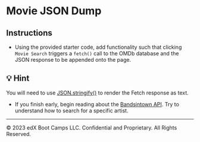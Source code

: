 # Movie JSON Dump

## Instructions

* Using the provided starter code, add functionality such that clicking `Movie Search` triggers a `fetch()` call to the OMDb database and the JSON response to be appended onto the page.

## 💡 Hint 

You will need to use [JSON.stringify()](https://developer.mozilla.org/en-US/docs/Web/JavaScript/Reference/Global_Objects/JSON/stringify) to render the Fetch response as text. 

* If you finish early, begin reading about the [Bandsintown API](https://app.swaggerhub.com/apis/Bandsintown/PublicAPI/3.0.0). Try to understand how to search for a specific artist.

---

© 2023 edX Boot Camps LLC. Confidential and Proprietary. All Rights Reserved.
